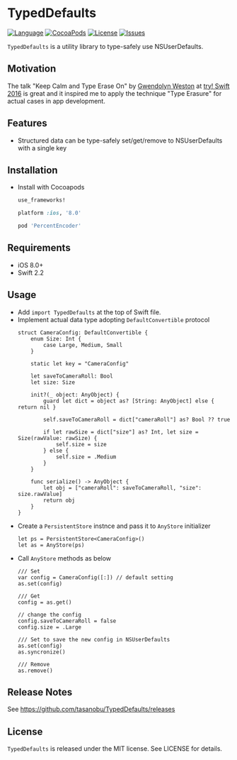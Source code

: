 TypedDefaults
===

[![Language](http://img.shields.io/badge/language-swift-brightgreen.svg?style=flat
)](https://developer.apple.com/swift)
[![CocoaPods](https://img.shields.io/cocoapods/v/TypedDefaults.svg)]()
[![License](http://img.shields.io/badge/license-MIT-lightgrey.svg?style=flat
)](http://mit-license.org)
[![Issues](https://img.shields.io/github/issues/tasanobu/TypedDefaults.svg?style=flat
)](https://github.com/tasanobu/TypedDefaults/issues?state=open)

`TypedDefaults` is a utility library to type-safely use NSUserDefaults.

## Motivation
The talk "Keep Calm and Type Erase On" by [Gwendolyn Weston](https://github.com/gwengrid) at [try! Swift 2016](http://www.tryswiftconf.com) is great and it inspired me to apply the technique "Type Erasure" for actual cases in app development.

## Features
- Structured data can be type-safely set/get/remove to NSUserDefaults with a single key

## Installation
- Install with Cocoapods

  ```ruby
  use_frameworks!

  platform :ios, '8.0'

  pod 'PercentEncoder'
  ```

## Requirements
- iOS 8.0+
- Swift 2.2


## Usage
- Add `import TypedDefaults` at the top of Swift file.
- Implement actual data type adopting `DefaultConvertible` protocol
  ```
  struct CameraConfig: DefaultConvertible {
      enum Size: Int {
          case Large, Medium, Small
      }

      static let key = "CameraConfig"

      let saveToCameraRoll: Bool
      let size: Size

      init?(_ object: AnyObject) {
          guard let dict = object as? [String: AnyObject] else { return nil }

          self.saveToCameraRoll = dict["cameraRoll"] as? Bool ?? true

          if let rawSize = dict["size"] as? Int, let size = Size(rawValue: rawSize) {
              self.size = size
          } else {
              self.size = .Medium
          }
      }

      func serialize() -> AnyObject {
          let obj = ["cameraRoll": saveToCameraRoll, "size": size.rawValue]
          return obj
      }
  }
  ```
- Create a `PersistentStore` instnce and pass it to `AnyStore` initializer
  ```
  let ps = PersistentStore<CameraConfig>()
  let as = AnyStore(ps)
  ```
- Call `AnyStore` methods as below
  ```
  /// Set
  var config = CameraConfig([:]) // default setting
  as.set(config)

  /// Get
  config = as.get()

  // change the config
  config.saveToCameraRoll = false
  config.size = .Large

  /// Set to save the new config in NSUserDefaults
  as.set(config)
  as.syncronize()

  /// Remove
  as.remove()
  ```

## Release Notes
See https://github.com/tasanobu/TypedDefaults/releases

## License
`TypedDefaults` is released under the MIT license. See LICENSE for details.
